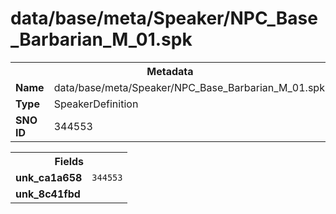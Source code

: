 <h1>data/base/meta/Speaker/NPC_Base_Barbarian_M_01.spk</h1><table><tr><th colspan="100%">Metadata</th></tr><tr><td><b>Name</b></td><td>data/base/meta/Speaker/NPC_Base_Barbarian_M_01.spk</td></tr><tr><td><b>Type</b></td><td>SpeakerDefinition</td></tr><tr><td><b>SNO ID</b></td><td>344553</td></tr></table>

<table><tr><th colspan="100%">Fields</th></tr><tr><td><b>unk_ca1a658</b></td><td><code>344553</code></td></tr><tr><td><b>unk_8c41fbd</b></td><td></td></tr></table>

